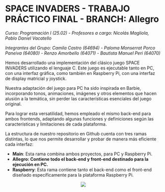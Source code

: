 # SPACE INVADERS - TRABAJO PRÁCTICO FINAL - BRANCH: Allegro
*Curso: Programación I (25.02) - Profesores a cargo: Nicolás Magliola, Pablo Daniel Vacatello*

*Integrantes del Grupo: Camila Castro (64694) - Paloma Monserrat Porco Paneiva (64080) - Renzo Amorbello (64071) - Bautista Manuel Peri (64070)*

Hemos desarrollado una implementación del clásico juego SPACE INVADERS utilizando el lenguaje C. Este juego es ejecutable tanto en PC, con una interfaz gráfica, como también en Raspberry Pi, con una interfaz de display matricial y joystick.

Nuestra adaptación del juego para PC ha sido inspirada en Barbie, incorporando tonos, animaciones, imágenes y otros elementos que hacen alusión a la temática, sin perder las características esenciales del juego original.

Para lograr esta versatilidad, hemos empleado el mismo back-end para ambos frontends, adaptando algunas funciones y definiciones según las características y limitaciones de cada plataforma.

La estructura de nuestro repositorio en Github cuenta con tres ramas distintas, lo que nos permite desarrollar y probar de manera más eficiente cada interfaz:
- **Main**: Esta rama combina ambos proyectos, para PC y Raspberry Pi.
- **Allegro: Contiene todo el back-end y front-end destinado para la ejecución en PC.**
- **Raspberry**: Esta rama contiene tanto el back-end como el front-end diseñado específicamente para la plataforma Raspberry Pi.

<p align="center">
  <img src="https://i.imgur.com/zaon42X.png">
</p>
